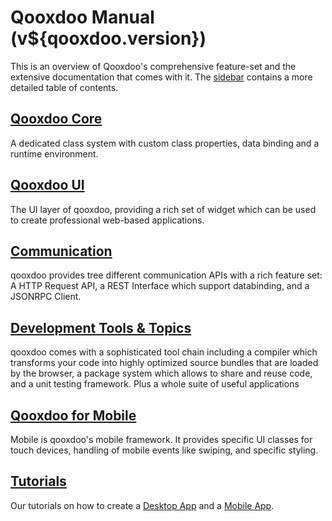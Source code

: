 # Qooxdoo Manual (v${qooxdoo.version})

This is an overview of Qooxdoo's comprehensive feature-set and the extensive
documentation that comes with it. The [sidebar](_sidebar.md) contains a more
detailed table of contents.

## [Qooxdoo Core](core/) 

A dedicated class system with custom class properties, data binding and a 
runtime environment.

## [Qooxdoo UI](gui/)

The UI layer of qooxdoo, providing a rich set of widget which can be used to
create professional web-based applications.

## [Communication](communication/)

qooxdoo provides tree different communication APIs with a rich feature set: 
A HTTP Request API, a REST Interface which support databinding, and a JSONRPC 
Client.  

## [Development Tools & Topics](development)

qooxdoo comes with a sophisticated tool chain including a compiler which 
transforms your code into highly optimized source bundles that are loaded by 
the browser, a package system which allows to share and reuse code, and a unit
testing framework. Plus a whole suite of useful applications    

## [Qooxdoo for Mobile](mobile/)

Mobile is qooxdoo's mobile framework. It provides specific UI classes for
touch devices, handling of mobile events like swiping, and specific styling.

## [Tutorials](tutorial/)

Our tutorials on how to create a [Desktop
App](tutorial/twitter/) and a [Mobile App](mobile/tutorial.md).
